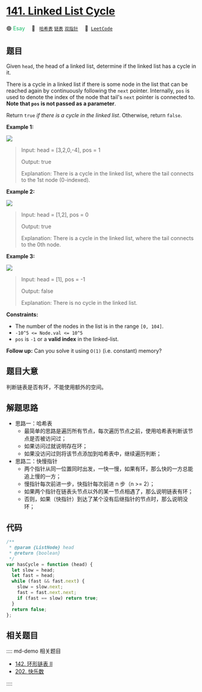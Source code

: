 # [141. Linked List Cycle](https://leetcode.com/problems/linked-list-cycle/)

🟢 <font color=#15bd66>Esay</font>&emsp; 🔖&ensp; [`哈希表`](/leetcode/outline/tag/hash-table.md) [`链表`](/leetcode/outline/tag/linked-list.md) [`双指针`](/leetcode/outline/tag/two-pointers.md)&emsp; 🔗&ensp;[`LeetCode`](https://leetcode.com/problems/linked-list-cycle/)

## 题目

Given `head`, the head of a linked list, determine if the linked list has a
cycle in it.

There is a cycle in a linked list if there is some node in the list that can
be reached again by continuously following the `next` pointer. Internally,
`pos` is used to denote the index of the node that tail's `next` pointer is
connected to. **Note that `pos` is not passed as a parameter**.

Return `true` _if there is a cycle in the linked list_. Otherwise, return
`false`.

**Example 1:**

![](https://assets.leetcode.com/uploads/2018/12/07/circularlinkedlist.png)

> Input: head = [3,2,0,-4], pos = 1
>
> Output: true
>
> Explanation: There is a cycle in the linked list, where the tail connects to the 1st node (0-indexed).

**Example 2:**

![](https://assets.leetcode.com/uploads/2018/12/07/circularlinkedlist_test2.png)

> Input: head = [1,2], pos = 0
>
> Output: true
>
> Explanation: There is a cycle in the linked list, where the tail connects to the 0th node.

**Example 3:**

![](https://assets.leetcode.com/uploads/2018/12/07/circularlinkedlist_test3.png)

> Input: head = [1], pos = -1
>
> Output: false
>
> Explanation: There is no cycle in the linked list.

**Constraints:**

- The number of the nodes in the list is in the range `[0, 104]`.
- `-10^5 <= Node.val <= 10^5`
- `pos` is `-1` or a **valid index** in the linked-list.

**Follow up:** Can you solve it using `O(1)` (i.e. constant) memory?

## 题目大意

判断链表是否有环，不能使用额外的空间。

## 解题思路

- 思路一：哈希表
  - 最简单的思路是遍历所有节点，每次遍历节点之前，使用哈希表判断该节点是否被访问过；
  - 如果访问过就说明存在环；
  - 如果没访问过则将该节点添加到哈希表中，继续遍历判断；
- 思路二：快慢指针
  - 两个指针从同一位置同时出发，一快一慢，如果有环，那么快的一方总能追上慢的一方；
  - 慢指针每次前进一步，快指针每次前进 n 步（n >= 2）；
  - 如果两个指针在链表头节点以外的某一节点相遇了，那么说明链表有环；
  - 否则，如果（快指针）到达了某个没有后继指针的节点时，那么说明没环；

## 代码

```javascript
/**
 * @param {ListNode} head
 * @return {boolean}
 */
var hasCycle = function (head) {
  let slow = head;
  let fast = head;
  while (fast && fast.next) {
    slow = slow.next;
    fast = fast.next.next;
    if (fast == slow) return true;
  }
  return false;
};
```

## 相关题目

:::: md-demo 相关题目

- [142. 环形链表 II](https://leetcode.com/problems/linked-list-cycle-ii)
- [202. 快乐数](https://leetcode.com/problems/happy-number)

::::
